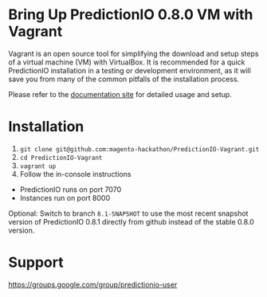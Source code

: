 Bring Up PredictionIO 0.8.0 VM with Vagrant
===========================================

Vagrant is an open source tool for simplifying the download and setup steps of
a virtual machine (VM) with VirtualBox. It is recommended for a quick
PredictionIO installation in a testing or development environment, as it will
save you from many of the common pitfalls of the installation process.

Please refer to the
[documentation site](http://docs.prediction.io/current/)
for detailed usage and setup.

Installation
============
1. ```git clone git@github.com:magento-hackathon/PredictionIO-Vagrant.git```
2. ```cd PredictionIO-Vagrant```
3. ```vagrant up```
4. Follow the in-console instructions

- PredictionIO runs on port 7070
- Instances run on port 8000

Optional: Switch to branch `8.1-SNAPSHOT` to use the most recent snapshot version of PredictionIO 0.8.1 directly from github instead of the stable 0.8.0 version.

Support
=======

https://groups.google.com/group/predictionio-user
